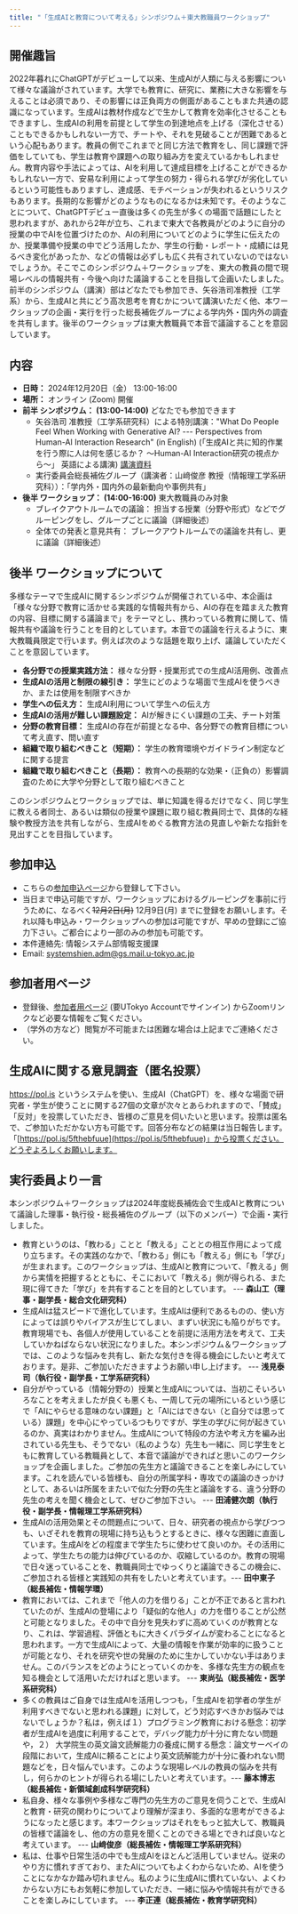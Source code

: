 ```yaml
---
title: "「生成AIと教育について考える」シンポジウム＋東大教職員ワークショップ"
---
```


## 開催趣旨

2022年暮れにChatGPTがデビューして以来、生成AIが人類に与える影響について様々な議論がされています。大学でも教育に、研究に、業務に大きな影響を与えることは必須であり、その影響には正負両方の側面があることもまた共通の認識になっています。生成AIは教材作成などで生かして教育を効率化させることもできますし、生成AIの利用を前提として学生の到達地点を上げる（深化させる）こともできるかもしれない一方で、チートや、それを見破ることが困難であるという心配もあります。教員の側でこれまでと同じ方法で教育をし、同じ課題で評価をしていても、学生は教育や課題への取り組み方を変えているかもしれません。教育内容や手法によっては、AIを利用して達成目標を上げることができるかもしれない一方で、安易な利用によって学生の努力・得られる学びが劣化しているという可能性もありますし、達成感、モチベーションが失われるというリスクもあります。長期的な影響がどのようなものになるかは未知です。そのようなことについて、ChatGPTデビュー直後は多くの先生が多くの場面で話題にしたと思われますが、あれから2年が立ち、これまで東大で各教員がどのように自分の授業の中でAIを位置づけたのか、AIの利用についてどのように学生に伝えたのか、授業準備や授業の中でどう活用したか、学生の行動・レポート・成績には見るべき変化があったか、などの情報は必ずしも広く共有されていないのではないでしょうか。そこでこのシンポジウム＋ワークショップを、東大の教員の間で現場レベルの情報共有・今後へ向けた議論することを目指して企画いたしました。前半のシンポジウム（講演）部はどなたでも参加でき、矢谷浩司准教授（工学系）から、生成AIと共にどう高次思考を育むかについて講演いただく他、本ワークショップの企画・実行を行った総長補佐グループによる学内外・国内外の調査を共有します。後半のワークショップは東大教職員で本音で議論することを意図しています。

## 内容

* **日時：** 2024年12月20日（金） 13:00-16:00
* **場所：** オンライン (Zoom) 開催
* **前半 シンポジウム： (13:00-14:00)** どなたでも参加できます
  * 矢谷浩司 准教授（工学系研究科）による特別講演："What Do People Feel When Working with Generative AI? --- Perspectives from Human-AI Interaction Research" (in English) (「生成AIと共に知的作業を行う際に人は何を感じるか？ 〜Human-AI Interaction研究の視点から〜」 英語による講演) [講演資料](slides/yatani-lecture-slides.pdf)
  * 実行委員会総長補佐グループ（講演者：山﨑俊彦 教授（情報理工学系研究科））：「学内外・国内外の最新動向や事例共有」
* **後半 ワークショップ： (14:00-16:00)** 東大教職員のみ対象
  * ブレイクアウトルームでの議論： 担当する授業（分野や形式）などでグルーピングをし、グループごとに議論（詳細後述）
  * 全体での発表と意見共有： ブレークアウトルームでの議論を共有し、更に議論（詳細後述）

## 後半 ワークショップについて

多様なテーマで生成AIに関するシンポジウムが開催されている中、本企画は「様々な分野で教育に活かせる実践的な情報共有から、AIの存在を踏まえた教育の内容、目標に関する議論まで」をテーマとし、携わっている教育に関して、情報共有や議論を行うことを目的としています。本音での議論を行えるように、東大教職員限定で行います。例えば次のような話題を取り上げ、議論していただくことを意図しています。

* **各分野での授業実践方法：** 様々な分野・授業形式での生成AI活用例、改善点
* **生成AIの活用と制限の線引き：** 学生にどのような場面で生成AIを使うべきか、または使用を制限すべきか
* **学生への伝え方：** 生成AI利用について学生への伝え方
* **生成AIの活用が難しい課題設定：** AIが解きにくい課題の工夫、チート対策
* **分野の教育目標：** 生成AIの存在が前提となる中、各分野での教育目標について考え直す、問い直す
* **組織で取り組むべきこと（短期）：** 学生の教育環境やガイドライン制定などに関する提言
* **組織で取り組むべきこと（長期）：** 教育への長期的な効果・（正負の）影響調査のために大学や分野として取り組むべきこと

このシンポジウムとワークショップでは、単に知識を得るだけでなく、同じ学生に教える者同士、あるいは類似の授業や課題に取り組む教員同士で、具体的な経験や教授方法を共有しながら、生成AIをめぐる教育方法の見直しや新たな指針を見出すことを目指しています。

## 参加申込

* こちらの[参加申込ページ](https://forms.office.com/r/9YxpcArnta)から登録して下さい。
* 当日まで申込可能ですが、ワークショップにおけるグルーピングを事前に行うために、なるべく<strike>12月2日(月)</strike> 12月9日(月) までに登録をお願いします。それ以降も申込み・ワークショップへの参加は可能ですが、早めの登録にご協力下さい。ご都合により一部のみの参加も可能です。
* 本件連絡先: 情報システム部情報支援課 
* Email: systemshien.adm@gs.mail.u-tokyo.ac.jp

## 参加者用ページ

* 登録後、[参加者用ページ](https://univtokyo.sharepoint.com/sites/DX/generative-ai-and-education-utokyo-workshop) (要UTokyo Accountでサインイン) からZoomリンクなど必要な情報をご覧ください。
* （学外の方など）閲覧が不可能または困難な場合は上記までご連絡ください。

## 生成AIに関する意見調査（匿名投票）

https://pol.is というシステムを使い、生成AI（ChatGPT）を、様々な場面で研究者・学生が使うことに関する27個の文章が次々とあらわれますので、「賛成」「反対」を投票していただき、皆様のご意見を伺いたいと思います。投票は匿名で、ご参加いただかない方も可能です。回答分布などの結果は当日報告します。「[https://pol.is/5fthebfuue](https://pol.is/5fthebfuue)」から投票ください。どうぞよろしくお願いします。

## 実行委員より一言

本シンポジウム＋ワークショップは2024年度総長補佐会で生成AIと教育について議論した理事・執行役・総長補佐のグループ（以下のメンバー）で企画・実行しました。

* 教育というのは、「教わる」ことと「教える」こととの相互作用によって成り立ちます。その実践のなかで、「教わる」側にも「教える」側にも「学び」が生まれます。このワークショップは、生成AIと教育について、「教える」側から実情を把握するとともに、そこにおいて「教える」側が得られる、また現に得てきた「学び」を共有することを目的としています。 --- **森山工（理事・副学長・総合文化研究科）**
* 生成AIは猛スピードで進化しています。生成AIは便利であるものの、使い方によっては誤りやバイアスが生じてしまい、まずい状況にも陥りがちです。教育現場でも、各個人が使用していることを前提に活用方法を考えて、工夫していかねばならない状況になりました。本シンポジウム＆ワークショップでは、このような悩みを共有し、新たな気付きを得る機会にしたいと考えております。是非、ご参加いただきますようお願い申し上げます。 --- **浅見泰司（執行役・副学長・工学系研究科）**
* 自分がやっている（情報分野の）授業と生成AIについては、当初こそいろいろなことを考えましたが良くも悪くも、一周して元の場所にいるという感じで「AIにやらせる意味のない課題」と「AIにはできない（と自分では思っている）課題」を中心にやっているつもりですが、学生の学びに何が起きているのか、真実はわかりません。生成AIについて特段の方法や考え方を編み出されている先生も、そうでない（私のような）先生も一緒に、同じ学生をともに教育している教職員として、本音で議論ができればと思いこのワークショップを企画しました。ご参加の先生方と議論できることを楽しみにしています。これを読んでいる皆様も、自分の所属学科・専攻での議論のきっかけとして、あるいは所属をまたいで似た分野の先生と議論をする、違う分野の先生の考えを聞く機会として、ぜひご参加下さい。 --- **田浦健次朗（執行役・副学長・情報理工学系研究科）**
* 生成AIの活用効果とその問題点について、日々、研究者の視点から学びつつも、いざそれを教育の現場に持ち込もうとするときに、様々な困難に直面しています。生成AIをどの程度まで学生たちに使わせて良いのか。その活用によって、学生たちの能力は伸びているのか、収縮しているのか。教育の現場で日々迷っていることを、教職員同士でゆっくりと議論できるこの機会に、ご参加される皆様と実践知の共有をしたいと考えています。--- **田中東子（総長補佐・情報学環）**
* 教育においては、これまで「他人の力を借りる」ことが不正であると言われていたのが、生成AIの登場により「疑似的な他人」の力を借りることが公然と可能となりました。その中で自分を見失わずに高めていくのが教育となり、これは、学習過程、評価ともに大きくパラダイムが変わることになると思われます。一方で生成AIによって、大量の情報を作業が効率的に扱うことが可能となり、それを研究や世の発展のために生かしていかない手はありません。このバランスをどのようにとっていくのかを、多様な先生方の観点を知る機会として活用いただければと思います。 --- **東尚弘（総長補佐・医学系研究科）**
* 多くの教員はご自身では生成AIを活用しつつも，「生成AIを初学者の学生が利用すべきでないと思われる課題」に対して，どう対応すべきかお悩みではないでしょうか？私は，例えば１）プログラミング教育における懸念：初学者が生成AIを過度に利用することで，デバッグ能力が十分に育たない問題や，２） 大学院生の英文論文読解能力の養成に関する懸念：論文サーベイの段階において，生成AIに頼ることにより英文読解能力が十分に養われない問題などを，日々悩んでいます。このような現場レベルの教員の悩みを共有し，何らかのヒントが得られる場にしたいと考えています。--- **藤本博志（総長補佐・新領域創成科学研究科）**
* 私自身、様々な事例や多様なご専門の先生方のご意見を伺うことで、生成AIと教育・研究の関わりについてより理解が深まり、多面的な思考ができるようになったと感じます。本ワークショップはそれをもっと拡大して、教職員の皆様で議論をし、他の方の意見を聞くことのできる場とできれば良いなと考えています。 --- **山﨑俊彦（総長補佐・情報理工学系研究科）**
* 私は、仕事や日常生活の中でも生成AIをほとんど活用していません。従来のやり方に慣れすぎており、またAIについてもよくわからないため、AIを使うことになかなか踏み切れません。私のように生成AIに慣れていない、よくわからない方にもお気軽に参加していただき、一緒に悩みや情報共有ができることを楽しみにしています。 --- **李正連（総長補佐・教育学研究科）**
